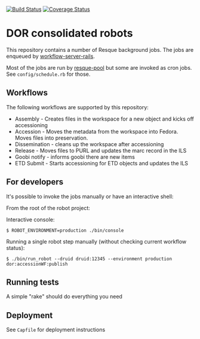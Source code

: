 [![Build Status](https://travis-ci.org/sul-dlss/common-accessioning.svg?branch=master)](https://travis-ci.org/sul-dlss/common-accessioning) [![Coverage Status](https://coveralls.io/repos/sul-dlss/common-accessioning/badge.svg?branch=master&service=github)](https://coveralls.io/github/sul-dlss/common-accessioning?branch=master)

# DOR consolidated robots

This repository contains a number of Resque background jobs.
The jobs are enqueued by [workflow-server-rails](https://github.com/sul-dlss/workflow-server-rails).

Most of the jobs are run by [resque-pool](https://github.com/nevans/resque-pool) but some are invoked as cron jobs.  See `config/schedule.rb` for those.

## Workflows
The following workflows are supported by this repository:

* Assembly - Creates files in the workspace for a new object and kicks off accessioning
* Accession - Moves the metadata from the workspace into Fedora.  Moves files into preservation.
* Dissemination - cleans up the workspace after accessioning
* Release - Moves files to PURL and updates the marc record in the ILS
* Goobi notify - informs goobi there are new items
* ETD Submit - Starts accessioning for ETD objects and updates the ILS 

## For developers
It's possible to invoke the jobs manually or have an interactive shell:

From the root of the robot project:

Interactive console:
```console
$ ROBOT_ENVIRONMENT=production ./bin/console
```

Running a single robot step manually (without checking current workflow status):
```console
$ ./bin/run_robot --druid druid:12345 --environment production dor:accessionWF:publish
```

## Running tests
A simple "rake" should do everything you need

## Deployment

See `Capfile` for deployment instructions
